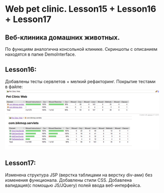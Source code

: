 Web pet clinic. Lesson15 + Lesson16 + Lesson17
========================

Веб-клиника домашних животных.
------------------------------------
По функциям аналогична консольной клинике.
Скриншоты с описанием находятся в папке DemoInterface.

Lesson16:
------------------------------------
Добавлены тесты сервлетов + мелкий рефакторинг.
Покрытие тестами в файле:
![CC0](https://github.com/Bikmop/Java_study/blob/master/Lesson15/DemoInterface/16_JaCoCo.png)

Lesson17:
------------------------------------
Изменена структура JSP (верстка таблицами на верстку div-ами) без изменения функционала.
Добавлены стили CSS. Добавлена валидация(с помощью JS/JQuery) полей ввода веб-интерфейса.
